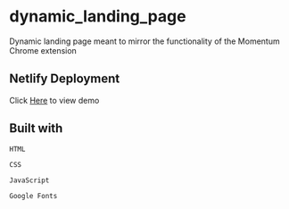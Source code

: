 # dynamic_landing_page

Dynamic landing page meant to mirror the functionality of the Momentum Chrome extension

## Netlify Deployment

Click [Here](https://pedantic-jackson-c1e67e.netlify.com/) to view demo

## Built with

`HTML`

`CSS`

`JavaScript`

`Google Fonts`
